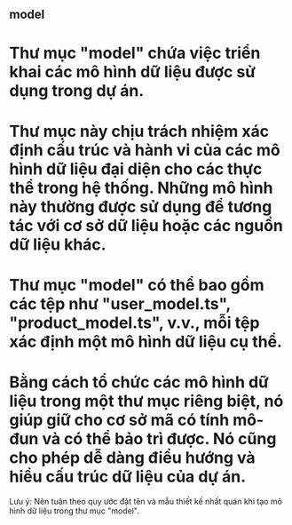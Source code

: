 ## model
# Thư mục "model" chứa việc triển khai các mô hình dữ liệu được sử dụng trong dự án.

# Thư mục này chịu trách nhiệm xác định cấu trúc và hành vi của các mô hình dữ liệu đại diện cho các thực thể trong hệ thống. Những mô hình này thường được sử dụng để tương tác với cơ sở dữ liệu hoặc các nguồn dữ liệu khác.

# Thư mục "model" có thể bao gồm các tệp như "user_model.ts", "product_model.ts", v.v., mỗi tệp xác định một mô hình dữ liệu cụ thể.

# Bằng cách tổ chức các mô hình dữ liệu trong một thư mục riêng biệt, nó giúp giữ cho cơ sở mã có tính mô-đun và có thể bảo trì được. Nó cũng cho phép dễ dàng điều hướng và hiểu cấu trúc dữ liệu của dự án.

Lưu ý: Nên tuân theo quy ước đặt tên và mẫu thiết kế nhất quán khi tạo mô hình dữ liệu trong thư mục "model".
